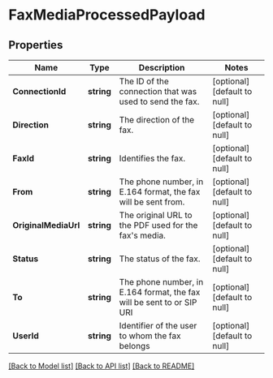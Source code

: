 # FaxMediaProcessedPayload

## Properties
Name | Type | Description | Notes
------------ | ------------- | ------------- | -------------
**ConnectionId** | **string** | The ID of the connection that was used to send the fax. | [optional] [default to null]
**Direction** | **string** | The direction of the fax. | [optional] [default to null]
**FaxId** | **string** | Identifies the fax. | [optional] [default to null]
**From** | **string** | The phone number, in E.164 format, the fax will be sent from. | [optional] [default to null]
**OriginalMediaUrl** | **string** | The original URL to the PDF used for the fax&#x27;s media. | [optional] [default to null]
**Status** | **string** | The status of the fax. | [optional] [default to null]
**To** | **string** | The phone number, in E.164 format, the fax will be sent to or SIP URI | [optional] [default to null]
**UserId** | **string** | Identifier of the user to whom the fax belongs | [optional] [default to null]

[[Back to Model list]](../README.md#documentation-for-models) [[Back to API list]](../README.md#documentation-for-api-endpoints) [[Back to README]](../README.md)

